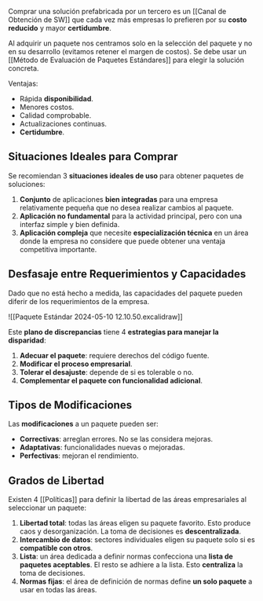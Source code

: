 Comprar una solución prefabricada por un tercero es un [[Canal de Obtención de SW]] que cada vez más empresas lo prefieren por su **costo reducido** y mayor **certidumbre**. 

Al adquirir un paquete nos centramos solo en la selección del paquete y no en su desarrollo (evitamos retener el margen de costos). Se debe usar un [[Método de Evaluación de Paquetes Estándares]] para elegir la solución concreta.

Ventajas:
- Rápida **disponibilidad**.
- Menores costos.
- Calidad comprobable.
- Actualizaciones continuas.
- **Certidumbre**.

## Situaciones Ideales para Comprar

Se recomiendan 3 **situaciones ideales de uso** para obtener paquetes de soluciones:
1. **Conjunto** de aplicaciones **bien integradas** para una empresa relativamente pequeña que no desea realizar cambios al paquete.
2. **Aplicación no fundamental** para la actividad principal, pero con una interfaz simple y bien definida.
3. **Aplicación compleja** que necesite **especialización técnica** en un área donde la empresa no considere que puede obtener una ventaja competitiva importante.

## Desfasaje entre Requerimientos y Capacidades

Dado que no está hecho a medida, las capacidades del paquete pueden diferir de los requerimientos de la empresa.

![[Paquete Estándar 2024-05-10 12.10.50.excalidraw]]

Este **plano de discrepancias** tiene 4 **estrategias para manejar la disparidad**:
1. **Adecuar el paquete**: requiere derechos del código fuente.
2. **Modificar el proceso empresarial**.
3. **Tolerar el desajuste**: depende de si es tolerable o no.
4. **Complementar el paquete con funcionalidad adicional**.

## Tipos de Modificaciones

Las **modificaciones** a un paquete pueden ser:
- **Correctivas**: arreglan errores. No se las considera mejoras.
- **Adaptativas**: funcionalidades nuevas o mejoradas.
- **Perfectivas**: mejoran el rendimiento.

## Grados de Libertad

Existen 4 [[Políticas]] para definir la libertad de las áreas empresariales al seleccionar un paquete:
1. **Libertad total**: todas las áreas eligen su paquete favorito. Esto produce caos y desorganización. La toma de decisiones es **descentralizada**.
2. **Intercambio de datos**: sectores individuales eligen su paquete solo si es **compatible con otros**.
3. **Lista**: un área dedicada a definir normas confecciona una **lista de paquetes aceptables**. El resto se adhiere a la lista. Esto **centraliza** la toma de decisiones. 
4. **Normas fijas**: el área de definición de normas define **un solo paquete** a usar en todas las áreas.

